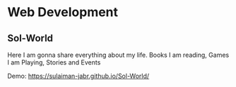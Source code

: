 # Web Development
## Sol-World
Here I am gonna share everything about my life. Books I am reading, Games I am Playing, Stories and Events

Demo: https://sulaiman-jabr.github.io/Sol-World/
